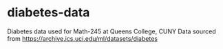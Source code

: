 # diabetes-data
Diabetes data used for Math-245 at Queens College, CUNY
Data sourced from https://archive.ics.uci.edu/ml/datasets/diabetes
